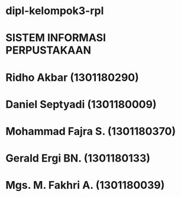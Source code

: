 # dipl-kelompok3-rpl
# SISTEM INFORMASI PERPUSTAKAAN
# Ridho Akbar  		(1301180290)
# Daniel Septyadi 	(1301180009)	
# Mohammad Fajra S. 	(1301180370)
# Gerald Ergi BN. 	(1301180133)
# Mgs. M. Fakhri A. 	(1301180039)
